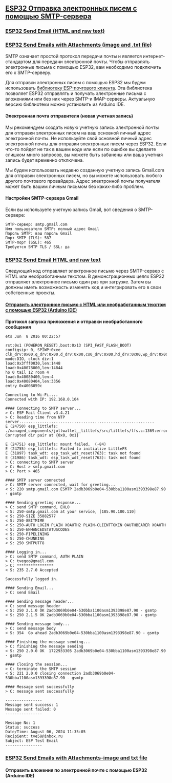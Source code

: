 ## [ESP32 Отправка электронных писем с помощью SMTP-сервера](https://randomnerdtutorials.com/esp32-send-email-smtp-server-arduino-ide/)

### [ESP32 Sеnd Email (HTML and raw text)](#esp32-send-email-html-and-raw-text)

### [ESP32 Send Emails with Attachments (image and .txt file)](#esp32-send-emails-with-attachments-image-and-txt-file)

SMTP означает простой протокол передачи почты и является интернет-стандартом для передачи электронной почты. Чтобы отправлять электронные письма с помощью ESP32, вам необходимо подключить его к SMTP-серверу.

Для отправки электронных писем с помощью ESP32 мы будем использовать [библиотеку ESP-почтового клиента](https://github.com/mobizt/ESP-Mail-Client). Эта библиотека позволяет ESP32 отправлять и получать электронные письма с вложениями или без них через SMTP-и IMAP-серверы. Актуальную версию библиотеки можно установить из Arduino IDE.

#### Электронная почта отправителя (новая учетная запись)

Мы рекомендуем создать новую учетную запись электронной почты для отправки электронных писем на ваш основной личный адрес электронной почты. Не используйте свой основной личный адрес электронной почты для отправки электронных писем через ESP32. Если что-то пойдет не так в вашем коде или если по ошибке вы сделаете слишком много запросов, вы можете быть забанены или ваша учетная запись будет временно отключена.

Мы будем использовать недавно созданную учетную запись Gmail.com для отправки электронных писем, но вы можете использовать любого другого почтового провайдера. Адрес электронной почты получателя может быть вашим личным письмом без каких-либо проблем.

#### Настройки SMTP-сервера Gmail

Если вы используете учетную запись Gmail, вот сведения о SMTP-сервере:

```
SMTP-сервер: smtp.gmail.com
Имя пользователя SMTP: полный адрес Gmail
Пароль SMTP: ваш пароль Gmail
Порт SMTP (TLS): 587
SMTP-порт (SSL): 465
Требуется SMTP TLS / SSL: да
```
### [ESP32 Send Email HTML and raw text](https://randomnerdtutorials.com/esp32-send-email-smtp-server-arduino-ide/#send-email)

Следующий код отправляет электронное письмо через SMTP-сервер с HTML или необработанным текстом. В демонстрационных целях ESP32 отправляет электронное письмо один раз при загрузке. Затем вы должны иметь возможность изменять код и интегрировать его в свои собственные проекты.

#### [Отправить электронное письмо с HTML или необработанным текстом с помощью ESP32 (Arduino IDE)](ESP32-Send-Email-HTML-and-raw-text/ESP32-Send-Email-HTML-and-raw-text.ino)

**Протокол запуска приложения и отправки необработанного сообщения**

```
ets Jun  8 2016 00:22:57

rst:0x1 (POWERON_RESET),boot:0x13 (SPI_FAST_FLASH_BOOT)
configsip: 0, SPIWP:0xee
clk_drv:0x00,q_drv:0x00,d_drv:0x00,cs0_drv:0x00,hd_drv:0x00,wp_drv:0x00
mode:DIO, clock div:1
load:0x3fff0030,len:1448
load:0x40078000,len:14844
ho 0 tail 12 room 4
load:0x40080400,len:4
load:0x40080404,len:3356
entry 0x4008059c

Connecting to Wi-Fi....
Connected with IP: 192.168.0.104

#### Connecting to SMTP server...
> C: ESP Mail Client v3.4.21
> C: Reading time from NTP server...........................................................
E (24750) esp_littlefs: ./managed_components/joltwallet__littlefs/src/littlefs/lfs.c:1369:error: Corrupted dir pair at {0x0, 0x1}

E (24751) esp_littlefs: mount failed,  (-84)
E (24755) esp_littlefs: Failed to initialize LittleFS
E (31897) task_wdt: esp_task_wdt_reset(763): task not found
E (31986) task_wdt: esp_task_wdt_reset(763): task not found
> C: connecting to SMTP server
> C: Host > smtp.gmail.com
> C: Port > 465

#### SMTP server connected
> C: SMTP server connected, wait for greeting...
< S: 220 smtp.gmail.com ESMTP 2adb3069b0e04-530bba1100asm1393398e87.90 - gsmtp

#### Sending greeting response...
> C: send SMTP command, EHLO
< S: 250-smtp.gmail.com at your service, [185.90.100.110]
< S: 250-SIZE 35882577
< S: 250-8BITMIME
< S: 250-AUTH LOGIN PLAIN XOAUTH2 PLAIN-CLIENTTOKEN OAUTHBEARER XOAUTH
< S: 250-ENHANCEDSTATUSCODES
< S: 250-PIPELINING
< S: 250-CHUNKING
< S: 250 SMTPUTF8

#### Logging in...
> C: send SMTP command, AUTH PLAIN
> C: tvegoo@gmail.com
> C: ****************
< S: 235 2.7.0 Accepted

Successfully logged in.

#### Sending Email...
> C: send Email

#### Sending message header...
> C: send message header
< S: 250 2.1.0 OK 2adb3069b0e04-530bba1100asm1393398e87.90 - gsmtp
< S: 250 2.1.5 OK 2adb3069b0e04-530bba1100asm1393398e87.90 - gsmtp

#### Sending message body...
> C: send message body
< S: 354  Go ahead 2adb3069b0e04-530bba1100asm1393398e87.90 - gsmtp

#### Finishing the message sending...
> C: finishing the message sending
< S: 250 2.0.0 OK  1722933305 2adb3069b0e04-530bba1100asm1393398e87.90 - gsmtp

#### Closing the session...
> C: terminate the SMTP session
< S: 221 2.0.0 closing connection 2adb3069b0e04-530bba1100asm1393398e87.90 - gsmtp

#### Message sent successfully
> C: message sent successfully

----------------
Message sent success: 1
Message sent failed: 0
----------------

Message No: 1
Status: success
Date/Time: August 06, 2024 11:35:05
Recipient: tve58@inbox.ru
Subject: ESP Test Email
----------------
```

### [ESP32 Send Emails with Attachments-image and txt file](https://randomnerdtutorials.com/esp32-send-email-smtp-server-arduino-ide/#attachment)

#### Отправить вложения по электронной почте с помощью ESP32 (Arduino IDE)









